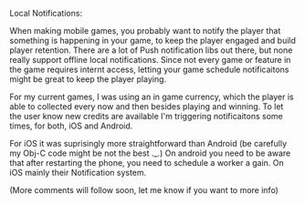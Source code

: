  Local Notifications:
 
When making mobile games, you probably want to notify the player that something is happening in your game, to keep the player engaged and build player retention. There are a lot of Push notification libs out there, but none really support offline local notifications. Since not every game or feature in the game requires internt access, letting your game schedule notificaitons might be great to keep the player playing.

For my current games, I was using an in game currency, which the player is able to collected every now and then besides playing and winning. To let the user know new credits are available I'm triggering notificaitons some times, for both, iOS and Android.

For iOS it was suprisingly more straightforward than Android (be carefully my Obj-C code might be not the best ._.)
On android you need to be aware that after restarting the phone, you need to schedule a worker a gain.
On iOS mainly their Notification system. 

(More comments will follow soon, let me know if you want to more info)
